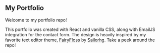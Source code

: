 ## My Portfolio

Welcome to my portfolio repo! 

This portfolio was created with React and vanilla CSS, along with EmailJS integration for the contact form. The design is heavily inspired by my favorite text editor theme, [FairyFloss](https://sailorhg.github.io/fairyfloss/) by [Sailorhg](http://sailorhg.com/). Take a peek around the repo! 